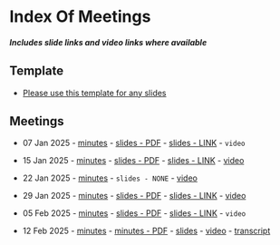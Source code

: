 # Index Of Meetings
##### Includes slide links and video links where available

## Template
- [Please use this template for any slides](https://docs.google.com/presentation/d/1-ByajGXyN_QzoksFHIXdllos5m0MdMlx_ZhnRB5eQ4k/edit#slide=id.g325b0a0f96e_0_0)

## Meetings

- 07 Jan 2025 - [minutes](https://github.com/DRep-Collective/Landing/blob/main/docs/meeting-minutes/meeting-minutes-07-jan-2025.md) - [slides - PDF](https://github.com/DRep-Collective/Landing/blob/main/docs/meeting-minutes/slides/meeting-1-drep-collective-slides.pdf) - [slides - LINK](https://docs.google.com/presentation/d/1CnOp8YuRcap6XmMBRiw2YzjhjuqS7S4WVlLB71CPbxo/edit?usp=sharing) - `video`

- 15 Jan 2025 - [minutes](https://github.com/DRep-Collective/Landing/blob/main/docs/meeting-minutes/meeting-minutes-15-jan-2025.md) - [slides - PDF](https://github.com/DRep-Collective/Landing/blob/main/docs/meeting-minutes/slides/meeting-2-drep-collective-slides.pdf) - [slides - LINK](https://docs.google.com/presentation/d/1q6FP7HHiwQPoPBvIdxG7s5UoFDfBTuHY6_h2Knwu4-E/edit?usp=sharing) - [video](https://x.com/i/status/1880296609793081854)

- 22 Jan 2025 - [minutes](https://github.com/DRep-Collective/Landing/blob/main/docs/meeting-minutes/meeting-minutes-22-jan-2025.md) - `slides - NONE` - [video](https://youtu.be/xkdYsPNOkdg?si=J98kGxtY-41jXle4)
  
- 29 Jan 2025 - [minutes](https://github.com/DRep-Collective/Landing/blob/main/docs/meetings/minutes/meeting-minutes-29-jan-2025.md) - [slides - PDF](https://github.com/DRep-Collective/Landing/blob/main/docs/meeting-minutes/slides/meeting-4-drep-collective-slides.pdf) - [slides - LINK](https://docs.google.com/presentation/d/1qvaif4vaSnOJ1YmzGmjyoV_Fsj6jgR_pNxUKCQEhckM/edit?usp=sharing) - [video](https://t.co/1biejbaell)

- 05 Feb 2025 - [minutes](https://github.com/DRep-Collective/Landing/blob/main/docs/meetings/minutes/meeting-minutes-05-Feb-2025.md) - [slides - PDF](https://github.com/DRep-Collective/Landing/blob/main/docs/meeting-minutes/slides/meeting-5-drep-collective-slides.pdf) - [slides - LINK](https://docs.google.com/presentation/d/1epQcnb7HAMTEuVDJXmSWG_RfMpRTSO5RxRhlalIX9rc/edit?usp=sharing) - `video`

- 12 Feb 2025 - [minutes](https://github.com/DRep-Collective/Landing/blob/main/docs/meetings/minutes/meeting-minutes-12-feb-2025.md) - [minutes - PDF](https://github.com/DRep-Collective/Landing/blob/main/docs/meetings/minutes/pdf/meeting-minutes-12-feb-2025.pdf) - [slides](https://github.com/DRep-Collective/Landing/blob/main/docs/meetings/slides/meeting-6-drep-collective-slides.pdf) - [video](https://www.youtube.com/watch?v=JFEW4OoMzwM) - [transcript](https://github.com/DRep-Collective/Landing/blob/main/docs/meetings/transcripts/meeting-transcript-12-feb-2025.txt)
